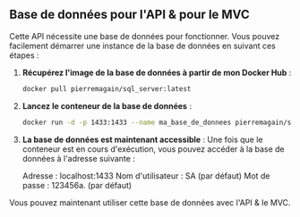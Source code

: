 ## Base de données pour l'API & pour le MVC

Cette API nécessite une base de données pour fonctionner. Vous pouvez facilement démarrer une instance de la base de données en suivant ces étapes :

1. **Récupérez l'image de la base de données à partir de mon Docker Hub** :
   ```bash
   docker pull pierremagain/sql_server:latest
   
2. **Lancez le conteneur de la base de données** :
   ```bash
   docker run -d -p 1433:1433 --name ma_base_de_donnees pierremagain/sql_server:latest

3. **La base de données est maintenant accessible** :
  Une fois que le conteneur est en cours d'exécution, vous pouvez accéder à la base de données à l'adresse suivante :
  
      Adresse : localhost:1433
      Nom d'utilisateur : SA (par défaut)
      Mot de passe : 123456a. (par défaut)

   
Vous pouvez maintenant utiliser cette base de données avec l'API & le MVC.
